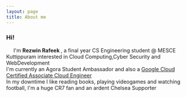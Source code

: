 ```yaml
---
layout: page
title: About me
---
```


### Hi! 
<p>
&nbsp;&nbsp;&nbsp;&nbsp;&nbsp;I'm <strong>Rezwin Rafeek </strong> , a final year CS Engineering student @ MESCE Kuttippuram interested in Cloud Computing,Cyber Security and WebDevelopment
<br />
I'm currently an Agora Student Ambassador and also a <a href="https://www.credential.net/8l14wlvo?key=e0654b6f6ae429c8e1096602b9fd10c485bdac1ef9d0427e0bed6450f23cb913">Google Cloud Certified Associate Cloud Engineer</a>
<br />
 In my downtime I like reading books, playing videogames and watching football, I'm a huge CR7 fan and an ardent Chelsea Supporter
</p>
